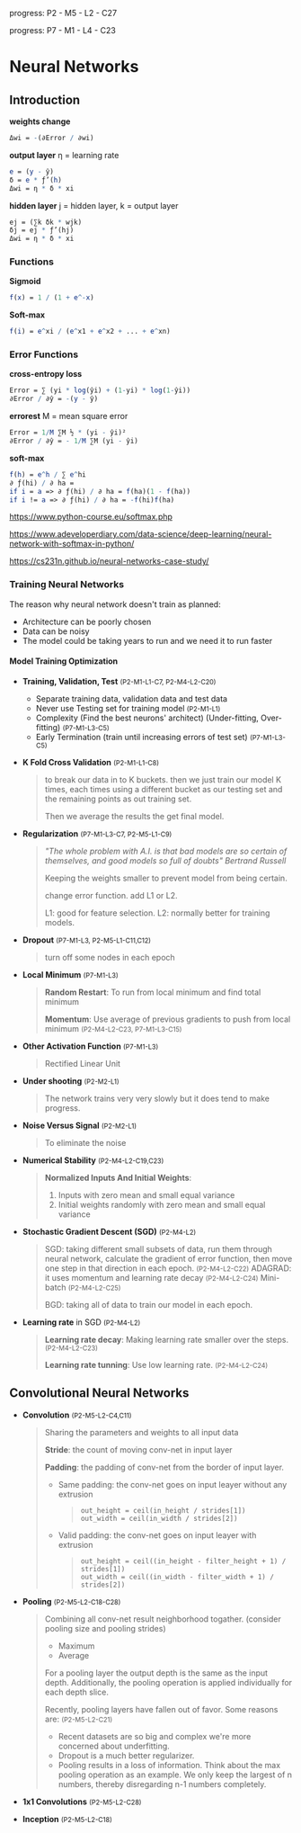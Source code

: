 progress: P2 - M5 - L2 - C27

progress: P7 - M1 - L4 - C23

# Neural Networks

## Introduction

**weights change**

```mathematica
Δwi = -(∂Error / ∂wi)
```

**output layer**
η = learning rate
```mathematica
e = (y - ŷ)
δ = e * ƒ’(h)
Δwi = η * δ * xi
```

**hidden layer**
j = hidden layer, k = output layer
```mathematica
ej = (∑k δk * wjk)
δj = ej * ƒ’(hj)
Δwi = η * δ * xi
```

### Functions

**Sigmoid**
```mathematica
f(x) = 1 / (1 + e^-x)
```

**Soft-max**

```mathematica
f(i) = e^xi / (e^x1 + e^x2 + ... + e^xn)
```

### Error Functions

**cross-entropy loss**
```mathematica
Error = ∑ (yi * log(ŷi) + (1-yi) * log(1-ŷi))
∂Error / ∂ŷ = -(y - ŷ)
```

**errorest**
M = mean square error
```mathematica
Error = 1/M ∑M ½ * (yi - ŷi)²
∂Error / ∂ŷ = - 1/M ∑M (yi - ŷi)
```

**soft-max**
```mathematica
f(h) = e^h / ∑ e^hi
∂ ƒ(hi) / ∂ ha = 
if i = a => ∂ ƒ(hi) / ∂ ha = f(ha)(1 - f(ha))
if i != a => ∂ ƒ(hi) / ∂ ha = -f(hi)f(ha)
```

https://www.python-course.eu/softmax.php

https://www.adeveloperdiary.com/data-science/deep-learning/neural-network-with-softmax-in-python/

https://cs231n.github.io/neural-networks-case-study/

### Training Neural Networks

The reason why neural network doesn't train as planned:

- Architecture can be poorly chosen
- Data can be noisy
- The model could be taking years to run and we need it to run faster

#### Model Training Optimization

- **Training, Validation, Test** <small>(P2-M1-L1-C7, P2-M4-L2-C20)</small>

  - Separate training data, validation data and test data
  - Never use Testing set for training model <small>(P2-M1-L1)</small>
  - Complexity (Find the best neurons' architect) (Under-fitting, Over-fitting) <small>(P7-M1-L3-C5)</small>
  - Early Termination (train until increasing errors of test set) <small>(P7-M1-L3-C5)</small>

- **K Fold Cross Validation** <small>(P2-M1-L1-C8)</small>

  > to break our data in to K buckets. then we just train our model K times, each times using a different bucket as our testing set and the remaining points as out training set.
  >
  > Then we average the results the get final model.

- **Regularization** <small>(P7-M1-L3-C7, P2-M5-L1-C9)</small>

  > *"The whole problem with A.I. is that bad models are so certain of themselves, and good models so full of doubts" Bertrand Russell*
  >
  > Keeping the weights smaller to prevent model from being certain.
  >
  > change error function. add L1 or L2.
  > 
  > L1: good for feature selection.
  > L2: normally better for training models.

- **Dropout** <small>(P7-M1-L3, P2-M5-L1-C11,C12)</small>

  > turn off some nodes in each epoch

- **Local Minimum** <small>(P7-M1-L3)</small>

  > **Random Restart**: To run from local minimum and find total minimum
  >
  > **Momentum**: Use average of previous gradients to push from local minimum <small>(P2-M4-L2-C23, P7-M1-L3-C15)</small>

- **Other Activation Function** <small>(P7-M1-L3)</small>

  > Rectified Linear Unit

- **Under shooting** <small>(P2-M2-L1)</small>

  > The network trains very very slowly but it does tend to make progress.

- **Noise Versus Signal** <small>(P2-M2-L1)</small>

  > To eliminate the noise

- **Numerical Stability** <small>(P2-M4-L2-C19,C23)</small>

  > **Normalized Inputs And Initial Weights**:
  >   1. Inputs with zero mean and small equal variance
  >   2. Initial weights randomly with zero mean and small equal variance

- **Stochastic Gradient Descent (SGD)** <small>(P2-M4-L2)</small>

  > SGD: taking different small subsets of data, run them through neural network, calculate the gradient of error function, then move one step in that direction in each epoch. <small>(P2-M4-L2-C22)</small>
  > ADAGRAD: it uses momentum and learning rate decay <small>(P2-M4-L2-C24)</small>
  > Mini-batch <small>(P2-M4-L2-C25)</small>
  >
  > BGD: taking all of data to train our model in each epoch.

- **Learning rate** in SGD <small>(P2-M4-L2)</small>

  > **Learning rate decay**: Making learning rate smaller over the steps. <small>(P2-M4-L2-C23)</small>
  >
  > **Learning rate tunning**: Use low learning rate. <small>(P2-M4-L2-C24)</small>

## Convolutional Neural Networks

- **Convolution** <small>(P2-M5-L2-C4,C11)</small>

  > Sharing the parameters and weights to all input data
  >
  > **Stride**: the count of moving conv-net in input layer
  >
  > **Padding**: the padding of conv-net from the border of input layer.
  >
  > - Same padding: the conv-net goes on input leayer without any extrusion
  >   > `out_height = ceil(in_height / strides[1])` <br>
  >   > `out_width = ceil(in_width / strides[2])`
  > - Valid padding: the conv-net goes on input leayer with extrusion
  >   > `out_height = ceil((in_height - filter_height + 1) / strides[1])` <br>
  >   > `out_width = ceil((in_width - filter_width + 1) / strides[2])`

- **Pooling** <small>(P2-M5-L2-C18-C28)</small>

  > Combining all conv-net result neighborhood togather. (consider pooling size and pooling strides)
  > - Maximum
  > - Average
  >
  > For a pooling layer the output depth is the same as the input depth. Additionally, the pooling operation is applied individually for each depth slice.
  >
  > Recently, pooling layers have fallen out of favor. Some reasons are: <small>(P2-M5-L2-C21)</small>
  > - Recent datasets are so big and complex we're more concerned about underfitting.
  > - Dropout is a much better regularizer.
  > - Pooling results in a loss of information. Think about the max pooling operation as an example. We only keep the largest of n numbers, thereby disregarding n-1 numbers completely.

- **1x1 Convolutions** <small>(P2-M5-L2-C28)</small>

- **Inception** <small>(P2-M5-L2-C18)</small>
